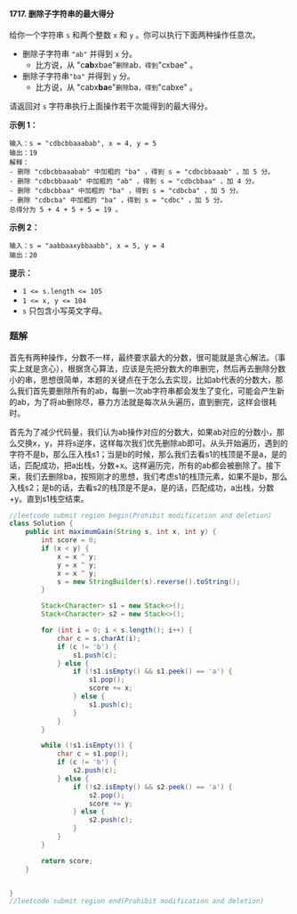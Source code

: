 #### 1717. 删除子字符串的最大得分

给你一个字符串 `s` 和两个整数 `x` 和 `y` 。你可以执行下面两种操作任意次。

* 删除子字符串 `"ab"` 并得到 `x` 分。
  * 比方说，从 "c**ab**xbae"` 删除 `ab` ，得到 `"cxbae" 。
* 删除子字符串`"ba"` 并得到 `y` 分。
  * 比方说，从 "cabx**ba**e"` 删除 `ba` ，得到 `"cabxe" 。

请返回对 `s` 字符串执行上面操作若干次能得到的最大得分。

**示例 1：**

```shell
输入：s = "cdbcbbaaabab", x = 4, y = 5
输出：19
解释：
- 删除 "cdbcbbaaabab" 中加粗的 "ba" ，得到 s = "cdbcbbaaab" ，加 5 分。
- 删除 "cdbcbbaaab" 中加粗的 "ab" ，得到 s = "cdbcbbaa" ，加 4 分。
- 删除 "cdbcbbaa" 中加粗的 "ba" ，得到 s = "cdbcba" ，加 5 分。
- 删除 "cdbcba" 中加粗的 "ba" ，得到 s = "cdbc" ，加 5 分。
总得分为 5 + 4 + 5 + 5 = 19 。
```

**示例 2：**

```shell
输入：s = "aabbaaxybbaabb", x = 5, y = 4
输出：20
```

**提示：**

- `1 <= s.length <= 105`
- `1 <= x, y <= 104`
- `s` 只包含小写英文字母。



### 题解

首先有两种操作，分数不一样，最终要求最大的分数，很可能就是贪心解法。（事实上就是贪心），根据贪心算法，应该是先把分数大的串删完，然后再去删除分数小的串，思想很简单，本题的关键点在于怎么去实现，比如ab代表的分数大，那么我们首先要删除所有的ab，每删一次ab字符串都会发生了变化，可能会产生新的ab，为了将ab删除尽，暴力方法就是每次从头遍历，直到删完，这样会很耗时。

首先为了减少代码量，我们认为ab操作对应的分数大，如果ab对应的分数小，那么交换x，y，并将s逆序，这样每次我们优先删除ab即可。从头开始遍历，遇到的字符不是b，那么压入栈s1；当是b的时候，那么我们去看s1的栈顶是不是a，是的话，匹配成功，把a出栈，分数+x。这样遍历完，所有的ab都会被删除了。接下来，我们去删除ba，按照刚才的思想，我们考虑s1的栈顶元素，如果不是b，那么入栈s2；是b的话，去看s2的栈顶是不是a，是的话，匹配成功，a出栈，分数+y。直到s1栈空结束。

```java
//leetcode submit region begin(Prohibit modification and deletion)
class Solution {
    public int maximumGain(String s, int x, int y) {
        int score = 0;
        if (x < y) {
            x = x ^ y;
            y = x ^ y;
            x = x ^ y;
            s = new StringBuilder(s).reverse().toString();
        }

        Stack<Character> s1 = new Stack<>();
        Stack<Character> s2 = new Stack<>();

        for (int i = 0; i < s.length(); i++) {
            char c = s.charAt(i);
            if (c != 'b') {
                s1.push(c);
            } else {
                if (!s1.isEmpty() && s1.peek() == 'a') {
                    s1.pop();
                    score += x;
                } else {
                    s1.push(c);
                }
            }
        }

        while (!s1.isEmpty()) {
            char c = s1.pop();
            if (c != 'b') {
                s2.push(c);
            } else {
                if (!s2.isEmpty() && s2.peek() == 'a') {
                    s2.pop();
                    score += y;
                } else {
                    s2.push(c);
                }
            }
        }

        return score;
    }


}
//leetcode submit region end(Prohibit modification and deletion)

```


